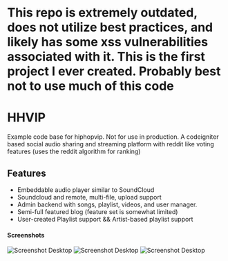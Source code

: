 # This repo is extremely outdated, does not utilize best practices, and likely has some xss vulnerabilities associated with it. This is the first project I ever created. Probably best not to use much of this code

HHVIP
======
Example code base for hiphopvip. Not for use in production. A codeigniter based social audio sharing and streaming platform with reddit like voting features (uses the reddit algorithm for ranking)

## Features
- Embeddable audio player similar to SoundCloud
- Soundcloud and remote, multi-file, upload support
- Admin backend with songs, playlist, videos, and user manager.
- Semi-full featured blog (feature set is somewhat limited)
- User-created Playlist support && Artist-based playlist support

#### Screenshots
![Screenshot  Desktop](http://i.imgur.com/vOLpDo6.png)
![Screenshot  Desktop](http://i.imgur.com/A4pdxHc.png)
![Screenshot  Desktop](http://i.imgur.com/UQcPJGh.png)
